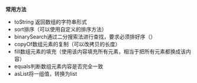 ﻿**常用方法**
- toString 返回数组的字符串形式
- sort排序（可以使用自定义的排序方法）
- binarySearch通过二分搜索法进行查找，要求必须排好序（）
- copyOf数组元素的复制（可以改拷贝的长度）
- fill数组元素的填充（使用该内容填充所有元素，相当于把所有元素都换成该内容）
- equals判断数组元素内容是否完全一致
- asList将一组值，转换为list
